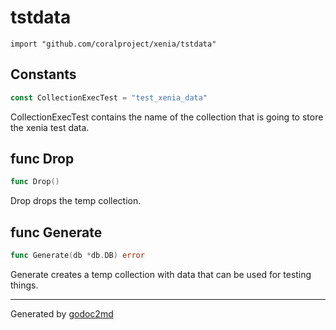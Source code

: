 
# tstdata
    import "github.com/coralproject/xenia/tstdata"




## Constants
``` go
const CollectionExecTest = "test_xenia_data"
```
CollectionExecTest contains the name of the collection that is
going to store the xenia test data.



## func Drop
``` go
func Drop()
```
Drop drops the temp collection.


## func Generate
``` go
func Generate(db *db.DB) error
```
Generate creates a temp collection with data
that can be used for testing things.









- - -
Generated by [godoc2md](http://godoc.org/github.com/davecheney/godoc2md)